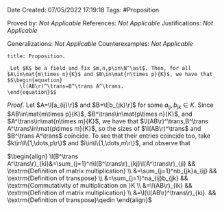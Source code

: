 <div class="topSpace"></div>

Date Created: 07/05/2022 17:19:18
Tags: #Proposition

Proved by: _Not Applicable_
References: _Not Applicable_
Justifications: _Not Applicable_

Generalizations: _Not Applicable_
Counterexamples: _Not Applicable_

``` ad-Proposition
title: Proposition.

_Let $K$ be a field and fix $m,n,p\in\N^\ast$. Then, for all $A\in\mat{m\times n}{K}$ and $B\in\mat{n\times p}{K}$, we have that_
$$\begin{equation}
    \l(AB\r)^\trans=B^\trans A^\trans.
\end{equation}$$

```

_Proof_. Let $A=\l[a_{ij}\r]$ and $B=\l[b_{jk}\r]$ for some $a_{ij},b_{jk}\in K$. Since $AB\in\mat{m\times p}{K}$, $B^\trans\in\mat{p\times n}{K}$, and $A^\trans\in\mat{n\times m}{K}$, we have that $\l(AB\r)^\trans,B^\trans A^\trans\in\mat{p\times m}{K}$, so the sizes of $\l(AB\r)^\trans$ and $B^\trans A^\trans$ coincide. To see that their entries coincide too, take $k\in\l\{1,\dots,p\r\}$ and $i\in\l\{1,\dots,m\r\}$, and observe that

$\begin{align}
    \l(B^\trans A^\trans\r)_{ki}&=\sum_{j=1}^n\l(B^\trans\r)_{kj}\l(A^\trans\r)_{ji} && \textrm{Definition of matrix multiplication} \\
    &=\sum_{j=1}^nb_{jk}a_{ij} && \textrm{Definition of transpose} \\
    &=\sum_{j=1}^na_{ij}b_{jk} && \textrm{Commutativity of multiplication on }K \\
    &=\l(AB\r)_{ik} && \textrm{Definition of matrix multiplication} \\
    &=\l(\l(AB\r)^\trans\r)_{ki}. && \textrm{Definition of transpose}\qedin
\end{align}$
